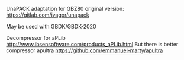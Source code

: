 UnaPACK adaptation for GBZ80
original version: https://gitlab.com/ivagor/unapack

May be used with GBDK/GBDK-2020

Decompressor for aPLib
http://www.ibsensoftware.com/products_aPLib.html
But there is better compressor apultra
https://github.com/emmanuel-marty/apultra
